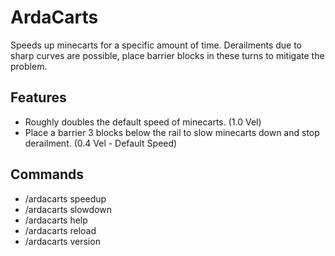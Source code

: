 # ArdaCarts

Speeds up minecarts for a specific amount of time. Derailments due to sharp curves are possible, place barrier blocks in these turns to mitigate the problem.

## Features
- Roughly doubles the default speed of minecarts. (1.0 Vel)
- Place a barrier 3 blocks below the rail to slow minecarts down and stop derailment. (0.4 Vel - Default Speed) 

## Commands
- /ardacarts speedup
- /ardacarts slowdown
- /ardacarts help
- /ardacarts reload
- /ardacarts version
